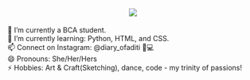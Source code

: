 <h1 align="center">
  <a href="https://git.io/typing-svg">
    <img src="https://readme-typing-svg.herokuapp.com/?lines=Hello Coders!;Aditi+Chandel+here;diving+into+code+magic!!&center=true&size=30">
  </a>
</h1>


🔭 I’m currently a BCA student.<br>
🌱 I’m currently learning: Python, HTML, and CSS.<br>
📫 Connect on Instagram: @diary_ofaditi 🎨💻<br>
😄 Pronouns: She/Her/Hers<br>
⚡ Hobbies: Art & Craft(Sketching), dance, code - my trinity of passions!</br>


